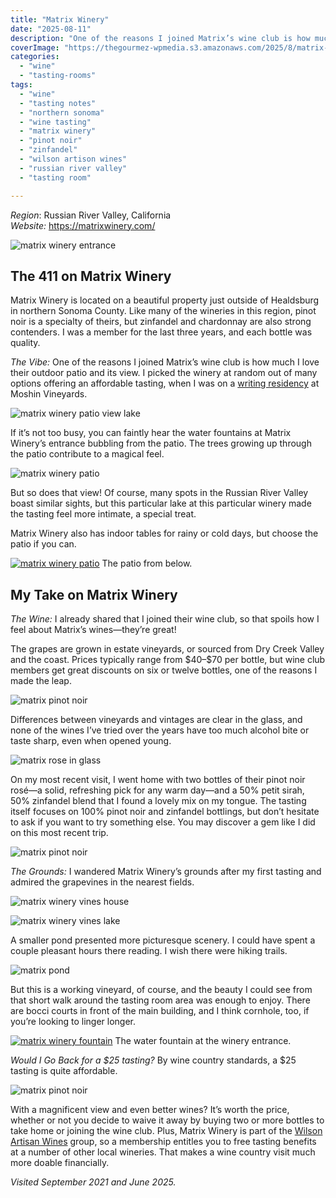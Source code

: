 ```yaml
---
title: "Matrix Winery"
date: "2025-08-11"
description: "One of the reasons I joined Matrix’s wine club is how much I love their outdoor patio and its view"
coverImage: "https://thegourmez-wpmedia.s3.amazonaws.com/2025/8/matrix-wine+(4).jpg"
categories:
  - "wine"
  - "tasting-rooms"
tags:
  - "wine"
  - "tasting notes"
  - "northern sonoma"
  - "wine tasting"
  - "matrix winery"
  - "pinot noir"
  - "zinfandel"
  - "wilson artison wines"
  - "russian river valley"
  - "tasting room"

---
```


*Region*: Russian River Valley, California\
*Website:* <https://matrixwinery.com/> 

![matrix winery entrance](https://thegourmez-wpmedia.s3.amazonaws.com/2025/8/matrix-wine+(1).jpg)

## The 411 on Matrix Winery

Matrix Winery is located on a beautiful property just outside of Healdsburg in northern Sonoma County. Like many of the wineries in this region, pinot noir is a specialty of theirs, but zinfandel and chardonnay are also strong contenders. I was a member for the last three years, and each bottle was quality.

*The Vibe:* One of the reasons I joined Matrix’s wine club is how much I love their outdoor patio and its view. I picked the winery at random out of many options offering an affordable tasting, when I was on a [writing residency](https://www.writingbetweenthevines.org/) at Moshin Vineyards.

![matrix winery patio view lake](https://thegourmez-wpmedia.s3.amazonaws.com/2025/8/matrix-wine+(2).jpg)

If it’s not too busy, you can faintly hear the water fountains at Matrix Winery’s entrance bubbling from the patio. The trees growing up through the patio contribute to a magical feel.

![matrix winery patio](https://thegourmez-wpmedia.s3.amazonaws.com/2025/8/matrix-wine+(26).jpg)

 But so does that view! Of course, many spots in the Russian River Valley boast similar sights, but this particular lake at this particular winery made the tasting feel more intimate, a special treat.

Matrix Winery also has indoor tables for rainy or cold days, but choose the patio if you can.

<div class="caption">

[![matrix winery patio](https://thegourmez-wpmedia.s3.amazonaws.com/2025/8/matrix-wine+(23).jpg)](https://thegourmez-wpmedia.s3.amazonaws.com/2025/8/matrix-wine+(23).jpg) The patio from below. </div>

## My Take on Matrix Winery

*The Wine:* I already shared that I joined their wine club, so that spoils how I feel about Matrix’s wines—they’re great! 

The grapes are grown in estate vineyards, or sourced from Dry Creek Valley and the coast. Prices typically range from \$40–\$70 per bottle, but wine club members get great discounts on six or twelve bottles, one of the reasons I made the leap.

![matrix pinot noir](https://thegourmez-wpmedia.s3.amazonaws.com/2025/8/matrix-wine+(7).jpg)

Differences between vineyards and vintages are clear in the glass, and none of the wines I’ve tried over the years have too much alcohol bite or taste sharp, even when opened young.

![matrix rose in glass](https://thegourmez-wpmedia.s3.amazonaws.com/2025/8/matrix-wine+(6).jpg)

On my most recent visit, I went home with two bottles of their pinot noir rosé—a solid, refreshing pick for any warm day—and a 50% petit sirah, 50% zinfandel blend that I found a lovely mix on my tongue. The tasting itself focuses on 100% pinot noir and zinfandel bottlings, but don’t hesitate to ask if you want to try something else. You may discover a gem like I did on this most recent trip.

![matrix pinot noir](https://thegourmez-wpmedia.s3.amazonaws.com/2025/8/matrix-wine+(3).jpg)

*The Grounds:* I wandered Matrix Winery’s grounds after my first tasting and admired the grapevines in the nearest fields.

![matrix winery vines house](https://thegourmez-wpmedia.s3.amazonaws.com/2025/8/matrix-wine+(9).jpg)

![matrix winery vines lake](https://thegourmez-wpmedia.s3.amazonaws.com/2025/8/matrix-wine+(21).jpg)

A smaller pond presented more picturesque scenery. I could have spent a couple pleasant hours there reading. I wish there were hiking trails.

![matrix pond](https://thegourmez-wpmedia.s3.amazonaws.com/2025/8/matrix-wine+(16).jpg)

But this is a working vineyard, of course, and the beauty I could see from that short walk around the tasting room area was enough to enjoy. There are bocci courts in front of the main building, and I think cornhole, too, if you’re looking to linger longer.

<div class="caption">

[![matrix winery fountain](https://thegourmez-wpmedia.s3.amazonaws.com/2025/8/matrix-wine+(24).jpg)](https://thegourmez-wpmedia.s3.amazonaws.com/2025/8/matrix-wine+(24).jpg) The water fountain at the winery entrance. </div>

*Would I Go Back for a \$25 tasting?* By wine country standards, a \$25 tasting is quite affordable.

![matrix pinot noir](https://thegourmez-wpmedia.s3.amazonaws.com/2025/8/matrix-wine+(4).jpg)

With a magnificent view and even better wines? It’s worth the price, whether or not you decide to waive it away by buying two or more bottles to take home or joining the wine club. Plus, Matrix Winery is part of the [Wilson Artisan Wines](https://wilsonartisanwines.com/) group, so a membership entitles you to free tasting benefits at a number of other local wineries. That makes a wine country visit much more doable financially.

*Visited September 2021 and June 2025.*
